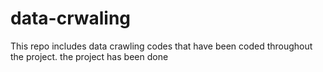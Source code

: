 # data-crwaling

This repo includes data crawling codes that have been coded throughout the project.
the project has been done 
